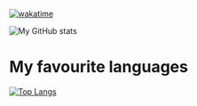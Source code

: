 [![wakatime](https://wakatime.com/badge/user/7bc425b9-713b-42ba-ab6b-21cdfebb2fe5.svg)](https://wakatime.com/@7bc425b9-713b-42ba-ab6b-21cdfebb2fe5)


![My GitHub stats](https://github-readme-stats.vercel.app/api?username=makhmudjon-dev&show_icons=true&theme=dracula)
# My favourite languages
[![Top Langs](https://github-readme-stats.vercel.app/api/top-langs/?username=makhmudjon-dev)](https://github.com/anuraghazra/github-readme-stats)
